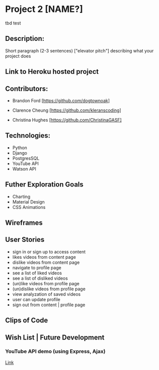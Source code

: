 # Project 2 [NAME?]
tbd test

## Description: 
Short paragraph (2-3 sentences) ["elevator pitch"] describing what your project does

## Link to Heroku hosted project

## Contributors:

- Brandon Ford [https://github.com/dogtownoak] 
 
- Clarence Cheung [https://github.com/kleranscoding] 
 
- Christina Hughes [https://github.com/ChristinaGASF]


## Technologies:
- Python
- Django
- PostgresSQL
- YouTube API
- Watson API

## Futher Exploration Goals
- Charting
- Material Design
- CSS Animations

## Wireframes

## User Stories
- sign in or sign up to access content
- likes videos from content page
- dislike videos from content page
- navigate to profile page
- see a list of liked videos
- see a list of disliked videos
- (un)like videos from profile page
- (un)dislike videos from profile page
- view analyzation of saved videos
- user can update profile
- sign out from content | profile page

## Clips of Code


## Wish List | Future Development

### YouTube API demo (using Express, Ajax)
[Link](https://github.com/ChristinaGASF/project_2/tree/youtube_api_demo/youtube-api-node)
